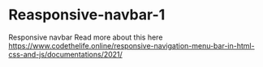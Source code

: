 # Reasponsive-navbar-1
Responsive navbar 
Read more about this here
https://www.codethelife.online/responsive-navigation-menu-bar-in-html-css-and-js/documentations/2021/
